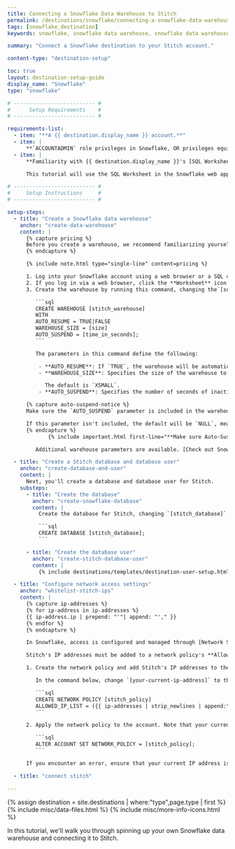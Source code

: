 ```yaml
---
title: Connecting a Snowflake Data Warehouse to Stitch
permalink: /destinations/snowflake/connecting-a-snowflake-data-warehouse-to-stitch
tags: [snowflake_destination]
keywords: snowflake, snowflake data warehouse, snowflake data warehouse, snowflake etl, etl to snowflake, snowflake destination

summary: "Connect a Snowflake destination to your Stitch account."

content-type: "destination-setup"

toc: true
layout: destination-setup-guide
display_name: "Snowflake"
type: "snowflake"

# -------------------------- #
#      Setup Requirements    #
# -------------------------- #

requirements-list:
  - item: "**A {{ destination.display_name }} account.**"
  - item: |
      **`ACCOUNTADMIN` role privileges in Snowflake, OR privileges equivalent to the `SECURITYADMIN` and `SYSADMIN` roles**. [More info on Snowflake's user roles can be found here](https://docs.snowflake.net/manuals/user-guide/security-access-control.html#system-defined-roles){:target="_blank"}.
  - item: |
      **Familiarity with {{ destination.display_name }}'s [SQL Worksheet feature](https://docs.snowflake.net/manuals/user-guide/snowflake-manager.html#worksheet-page){:target="_blank"} OR access to to a SQL client.**

      This tutorial will use the SQL Worksheet in the Snowflake web app to run SQL commands.

# -------------------------- #
#     Setup Instructions     #
# -------------------------- #

setup-steps:
  - title: "Create a Snowflake data warehouse"
    anchor: "create-data-warehouse"
    content: |
      {% capture pricing %}
      Before you create a warehouse, we recommend familiarizing yourself with [Snowflake's pricing and automated warehouse management features](https://docs.snowflake.net/manuals/user-guide/warehouses-considerations.html){:target="_blank"}.
      {% endcapture %}

      {% include note.html type="single-line" content=pricing %}

      1. Log into your Snowflake account using a web browser or a SQL client.
      2. If you log in via a web browser, click the **Worksheet** icon at the top of the page.
      3. Create the warehouse by running this command, changing the`[square_brackets]` to the values you want:

         ```sql
         CREATE WAREHOUSE [stitch_warehouse]
         WITH
         AUTO_RESUME = TRUE|FALSE
         WAREHOUSE_SIZE = [size]
         AUTO_SUSPEND = [time_in_seconds];
         ```

         The parameters in this command define the following:

          - **AUTO_RESUME**: If `TRUE`, the warehouse will be automatically resumed when accessed by a SQL statement. If `FALSE`, the warehouse will only start again when explicitly resumed through the Snowflake web interface or using `ALTER WAREHOUSE`.
          - **WAREHOUSE_SIZE**: Specifies the size of the warehouse to create. Accepted values are `XSMALL`, `SMALL`, `MEDIUM`, `LARGE`, `XLARGE`, `XXLARGE`, `XXXXLARGE`, and `XXXXLARGE`.

            The default is `XSMALL`.
          - **AUTO_SUSPEND**: Specifies the number of seconds of inactivity after which a warehouse is automatically suspended.

      {% capture auto-suspend-notice %}
      Make sure the `AUTO_SUSPEND` parameter is included in the warehouse creation command. This parameter determines how many seconds of inactivity must pass before a warehouse is automatically suspended.

      If this parameter isn't included, the default will be `NULL`, meaning that the warehouse will never automatically suspend. As a result, Snowflake credits will continue to be consumed even if the warehouse is inactive.
      {% endcapture %}
             {% include important.html first-line="**Make sure Auto-Suspend is enabled:**" content=auto-suspend-notice %}

         Additional warehouse parameters are available. [Check out Snowflake's documentation for detailed explanations.](https://docs.snowflake.net/manuals/sql-reference/sql/create-warehouse.html)

  - title: "Create a Stitch database and database user"
    anchor: "create-database-and-user"
    content: |
      Next, you'll create a database and database user for Stitch.
    substeps:
      - title: "Create the database"
        anchor: "create-snowflake-database"
        content: |
          Create the database for Stitch, changing `[stitch_database]` to what you want the database to be called:

          ```sql
          CREATE DATABASE [stitch_database];
          ```

      - title: "Create the database user"
        anchor: "create-stitch-database-user"
        content: |
          {% include destinations/templates/destination-user-setup.html %}

  - title: "Configure network access settings"
    anchor: "whitelist-stitch-ips"
    content: |
      {% capture ip-addresses %}
      {% for ip-address in ip-addresses %}
      {{ ip-address.ip | prepend: "'"| append: "'," }}
      {% endfor %}
      {% endcapture %}

      In Snowflake, access is configured and managed through [Network Security Policies](https://docs.snowflake.net/manuals/user-guide/network-policies.html). 

      Stitch's IP addresses must be added to a network policy's **Allowed IP List** for the connection to be successful.

      1. Create the network policy and add Stitch's IP addresses to the list of allowed IP addresses.

         In the command below, change `[your-current-ip-address]` to the current IP address of the computer you're working on - this is required for the next step:

         ```sql
         CREATE NETWORK POLICY [stitch_policy]
         ALLOWED_IP_LIST = ({{ ip-addresses | strip_newlines | append:"'[your-current-ip-address]'" }});
         ```

      2. Apply the network policy to the account. Note that your current IP address must be included in the Allowed IP List to run this command successfully:

         ```sql
         ALTER ACCOUNT SET NETWORK_POLICY = [stitch_policy];
         ```

      If you encounter an error, ensure that your current IP address is in the Allowed IP List and try again. [Contact Snowflake support]({{ destination.contact-support }}) if errors persist.

  - title: "connect stitch"

---
```

{% assign destination = site.destinations | where:"type",page.type | first %}
{% include misc/data-files.html %}
{% include misc/more-info-icons.html %}

In this tutorial, we'll walk you through spinning up your own Snowflake data warehouse and connecting it to Stitch.